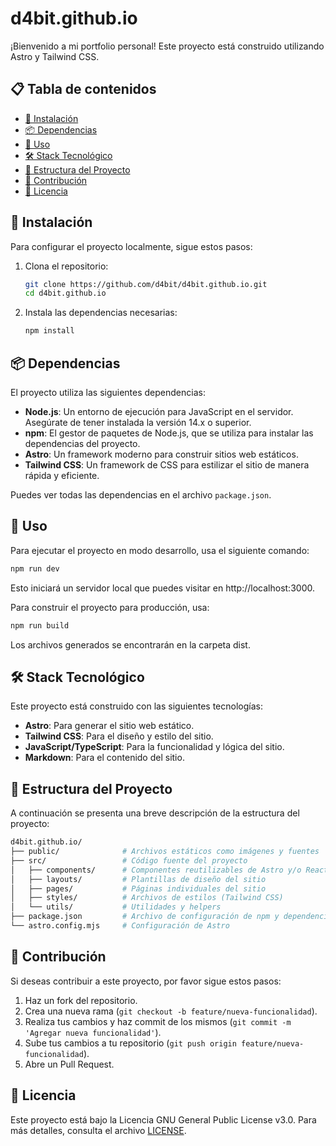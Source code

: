 # d4bit.github.io

¡Bienvenido a mi portfolio personal! Este proyecto está construido utilizando Astro y Tailwind CSS.

## 📋 Tabla de contenidos

- [🚀 Instalación](#🚀-instalación)
- [📦 Dependencias](#📦-dependencias)
- [🔧 Uso](#🔧-uso)
- [🛠️ Stack Tecnológico](#🛠️-stack-tecnológico)
- [📁 Estructura del Proyecto](#📁-estructura-del-proyecto)
- [🤝 Contribución](#🤝-contribución)
- [📜 Licencia](#📜-licencia)

## 🚀 Instalación

Para configurar el proyecto localmente, sigue estos pasos:

1. Clona el repositorio:

    ```bash
    git clone https://github.com/d4bit/d4bit.github.io.git
    cd d4bit.github.io
    ```

2. Instala las dependencias necesarias:

    ```bash
    npm install
    ```

## 📦 Dependencias

El proyecto utiliza las siguientes dependencias:

- **Node.js**: Un entorno de ejecución para JavaScript en el servidor. Asegúrate de tener instalada la versión 14.x o superior.
- **npm**: El gestor de paquetes de Node.js, que se utiliza para instalar las dependencias del proyecto.
- **Astro**: Un framework moderno para construir sitios web estáticos.
- **Tailwind CSS**: Un framework de CSS para estilizar el sitio de manera rápida y eficiente.

Puedes ver todas las dependencias en el archivo `package.json`.

## 🔧 Uso

Para ejecutar el proyecto en modo desarrollo, usa el siguiente comando:

```bash
npm run dev
```

Esto iniciará un servidor local que puedes visitar en http://localhost:3000.

Para construir el proyecto para producción, usa:

```bash
npm run build
```

Los archivos generados se encontrarán en la carpeta dist.

## 🛠️ Stack Tecnológico
Este proyecto está construido con las siguientes tecnologías:

- **Astro**: Para generar el sitio web estático.
- **Tailwind CSS**: Para el diseño y estilo del sitio.
- **JavaScript/TypeScript**: Para la funcionalidad y lógica del sitio.
- **Markdown**: Para el contenido del sitio.
  
## 📁 Estructura del Proyecto
A continuación se presenta una breve descripción de la estructura del proyecto:

```bash
d4bit.github.io/
├── public/              # Archivos estáticos como imágenes y fuentes
├── src/                 # Código fuente del proyecto
│   ├── components/      # Componentes reutilizables de Astro y/o React
│   ├── layouts/         # Plantillas de diseño del sitio
│   ├── pages/           # Páginas individuales del sitio
│   ├── styles/          # Archivos de estilos (Tailwind CSS)
│   └── utils/           # Utilidades y helpers
├── package.json         # Archivo de configuración de npm y dependencias
└── astro.config.mjs     # Configuración de Astro
```

## 🤝 Contribución
Si deseas contribuir a este proyecto, por favor sigue estos pasos:

1. Haz un fork del repositorio.
2. Crea una nueva rama (`git checkout -b feature/nueva-funcionalidad`).
3. Realiza tus cambios y haz commit de los mismos (`git commit -m 'Agregar nueva funcionalidad'`).
4. Sube tus cambios a tu repositorio (`git push origin feature/nueva-funcionalidad`).
5. Abre un Pull Request.

## 📜 Licencia
Este proyecto está bajo la Licencia GNU General Public License v3.0. Para más detalles, consulta el archivo [LICENSE](LICENSE).
